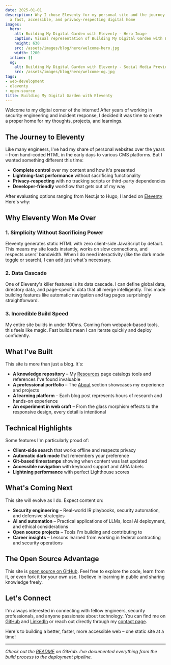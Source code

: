 ```yaml
---
date: 2025-01-01
description: Why I chose Eleventy for my personal site and the journey of building
  a fast, accessible, and privacy-respecting digital home
images:
  hero:
    alt: Building My Digital Garden with Eleventy - Hero Image
    caption: Visual representation of Building My Digital Garden with Eleventy
    height: 630
    src: /assets/images/blog/hero/welcome-hero.jpg
    width: 1200
  inline: []
  og:
    alt: Building My Digital Garden with Eleventy - Social Media Preview
    src: /assets/images/blog/hero/welcome-og.jpg
tags:
- web-development
- eleventy
- open-source
title: Building My Digital Garden with Eleventy
---
```


Welcome to my digital corner of the internet! After years of working in security engineering and incident response, I decided it was time to create a proper home for my thoughts, projects, and learnings.

## The Journey to Eleventy

Like many engineers, I've had my share of personal websites over the years – from hand-coded HTML in the early days to various CMS platforms. But I wanted something different this time:

- **Complete control** over my content and how it's presented
- **Lightning-fast performance** without sacrificing functionality
- **Privacy-respecting** with no tracking scripts or third-party dependencies
- **Developer-friendly** workflow that gets out of my way

After evaluating options ranging from Next.js to Hugo, I landed on [Eleventy](https://www.11ty.dev/) Here's why:

## Why Eleventy Won Me Over

### 1. Simplicity Without Sacrificing Power
Eleventy generates static HTML with zero client-side JavaScript by default. This means my site loads instantly, works on slow connections, and respects users' bandwidth. When I do need interactivity (like the dark mode toggle or search), I can add just what's necessary.

### 2. Data Cascade
One of Eleventy's killer features is its data cascade. I can define global data, directory data, and page-specific data that all merge intelligently. This made building features like automatic navigation and tag pages surprisingly straightforward.

### 3. Incredible Build Speed
My entire site builds in under 100ms. Coming from webpack-based tools, this feels like magic. Fast builds mean I can iterate quickly and deploy confidently.

## What I've Built

This site is more than just a blog. It's:

- **A knowledge repository** – My [Resources](/resources/) page catalogs tools and references I've found invaluable
- **A professional portfolio** – The [About](/about/) section showcases my experience and projects
- **A learning platform** – Each blog post represents hours of research and hands-on experience
- **An experiment in web craft** – From the glass morphism effects to the responsive design, every detail is intentional

## Technical Highlights

Some features I'm particularly proud of:

- **Client-side search** that works offline and respects privacy
- **Automatic dark mode** that remembers your preference
- **Git-based timestamps** showing when content was last updated
- **Accessible navigation** with keyboard support and ARIA labels
- **Lightning performance** with perfect Lighthouse scores

## What's Coming Next

This site will evolve as I do. Expect content on:

- **Security engineering** – Real-world IR playbooks, security automation, and defensive strategies
- **AI and automation** – Practical applications of LLMs, local AI deployment, and ethical considerations
- **Open source projects** – Tools I'm building and contributing to
- **Career insights** – Lessons learned from working in federal contracting and security operations

## The Open Source Advantage

This site is [open source on GitHub](https://github.com/williamzujkowski/williamzujkowski.github.io). Feel free to explore the code, learn from it, or even fork it for your own use. I believe in learning in public and sharing knowledge freely.


## Let's Connect

I'm always interested in connecting with fellow engineers, security professionals, and anyone passionate about technology. You can find me on [GitHub](https://github.com/williamzujkowski) and [LinkedIn](https://www.linkedin.com/in/williamzujkowski/) or reach out directly through my [contact page](/about/#contact).

Here's to building a better, faster, more accessible web – one static site at a time!

---

*Check out the [README](https://github.com/williamzujkowski/williamzujkowski.github.io) on GitHub. I've documented everything from the build process to the deployment pipeline.*
